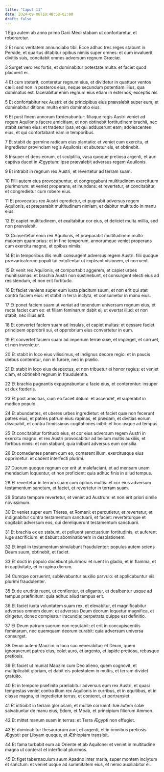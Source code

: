 ```yaml
---
title: "Caput 11"
date: 2024-09-06T18:40:58+02:00
draft: false
---
```




1 Ego autem ab anno primo Darii Medi stabam ut confortaretur, et roboraretur.

2 Et nunc veritatem annunciabo tibi. Ecce adhuc tres reges stabunt in Perside, et quartus ditabitur opibus nimiis super omnes: et cum invaluerit divitiis suis, concitabit omnes adversum regnum Græciæ.

3 Surget vero rex fortis, et dominabitur potestate multa: et faciet quod placuerit ei.

4 Et cum steterit, conteretur regnum eius, et dividetur in quattuor ventos cæli: sed non in posteros eius, neque secundum potentiam illius, qua dominatus est. lacerabitur enim regnum eius etiam in externos, exceptis his.

5 Et confortabitur rex Austri: et de principibus eius prævalebit super eum, et dominabitur ditione: multa enim dominatio eius.

6 Et post finem annorum fœderabuntur: filiaque regis Austri veniet ad regem Aquilonis facere amicitiam, et non obtinebit fortitudinem brachii, nec stabit semen eius: et tradetur ipsa, et qui adduxerunt eam, adolescentes eius, et qui confortabant eam in temporibus.

7 Et stabit de germine radicum eius plantatio: et veniet cum exercitu, et ingredietur provinciam regis Aquilonis: et abutetur eis, et obtinebit.

8 Insuper et deos eorum, et sculptilia, vasa quoque pretiosa argenti, et auri captiva ducet in Ægyptum: ipse prævalebit adversus regem Aquilonis.

9 Et intrabit in regnum rex Austri, et revertetur ad terram suam.

10 Filii autem eius provocabuntur, et congregabunt multitudinem exercituum plurimorum: et veniet properans, et inundans: et revertetur, et concitabitur, et congredietur cum robere eius.

11 Et provocatus rex Austri egredietur, et pugnabit adversus regem Aquilonis, et præparabit multitudinem nimiam, et dabitur multitudo in manu eius.

12 Et capiet multitudinem, et exaltabitur cor eius, et deiiciet multa millia, sed non prævalebit.

13 Convertetur enim rex Aquilonis, et præparabit multitudinem multo maiorem quam prius: et in fine temporum, annorumque veniet properans cum exercitu magno, et opibus nimiis.

14 Et in temporibus illis multi consurgent adversus regem Austri: filii quoque prævaricatorum populi tui extollentur ut impleant visionem, et corruent.

15 Et venit rex Aquilonis, et comportabit aggerem, et capiet urbes munitissimas: et brachia Austri non sustinebunt, et consurgent electi eius ad resistendum, et non erit fortitudo.

16 Et faciet veniens super eum iuxta placitum suum, et non erit qui stet contra faciem eius: et stabit in terra inclyta, et consumetur in manu eius.

17 Et ponet faciem suam ut veniat ad tenendum universum regnum eius, et recta faciet cum eo: et filiam feminarum dabit ei, ut evertat illud: et non stabit, nec illius erit.

18 Et convertet faciem suam ad insulas, et capiet multas: et cessare faciet principem opprobrii sui, et opprobrium eius convertetur in eum.

19 Et convertet faciem suam ad imperium terræ suæ, et impinget, et corruet, et non invenietur.

20 Et stabit in loco eius vilissimus, et indignus decore regio: et in paucis diebus conteretur, non in furore, nec in prælio.

21 Et stabit in loco eius despectus, et non tribuetur ei honor regius: et veniet clam, et obtinebit regnum in fraudulentia.

22 Et brachia pugnantis expugnabuntur a facie eius, et conterentur: insuper et dux fœderis.

23 Et post amicitias, cum eo faciet dolum: et ascendet, et superabit in modico populo.

24 Et abundantes, et uberes urbes ingredietur: et faciet quæ non fecerunt patres eius, et patres patrum eius: rapinas, et prædam, et divitias eorum dissipabit, et contra firmissimas cogitationes inibit: et hoc usque ad tempus.

25 Et concitabitur fortitudo eius, et cor eius adversum regem Austri in exercitu magno: et rex Austri provocabitur ad bellum multis auxiliis, et fortibus nimis: et non stabunt, quia inibunt adversus eum consilia.

26 Et comedentes panem cum eo, conterent illum, exercitusque eius opprimetur: et cadent interfecti plurimi.

27 Duorum quoque regnum cor erit ut malefaciant, et ad mensam unam mendacium loquentur, et non proficient: quia adhuc finis in aliud tempus.

28 Et revertetur in terram suam cum opibus multis: et cor eius adversum testamentum sanctum, et faciet, et revertetur in terram suam.

29 Statuto tempore revertetur, et veniet ad Austrum: et non erit priori simile novissimum.

30 Et veniet super eum Trieres, et Romani: et percutietur, et revertetur, et indignabitur contra testamentum sanctuarii, et faciet: reverteturque et cogitabit adversum eos, qui dereliquerunt testamentum sanctuarii.

31 Et brachia ex eo stabunt, et polluent sanctuarium fortitudinis, et auferent iuge sacrificium: et dabunt abominationem in desolationem.

32 Et impii in testamentum simulabunt fraudulenter: populus autem sciens Deum suum, obtinebit, et faciet.

33 Et docti in populo docebunt plurimos: et ruent in gladio, et in flamma, et in captivitate, et in rapina dierum.

34 Cumque corruerint, sublevabuntur auxilio parvulo: et applicabuntur eis plurimi fraudulenter.

35 Et de eruditis ruent, ut conflentur, et eligantur, et dealbentur usque ad tempus præfinitum: quia adhuc aliud tempus erit.

36 Et faciet iuxta voluntatem suam rex, et elevabitur, et magnificabitur adversus omnem deum: et adversus Deum deorum loquetur magnifica, et dirigetur, donec compleatur iracundia: perpetrata quippe est definitio.

37 Et Deum patrum suorum non reputabit: et erit in concupiscentiis feminarum, nec quemquam deorum curabit: quia adversum universa consurget.

38 Deum autem Maozim in loco suo venerabitur: et Deum, quem ignoraverunt patres eius, colet auro, et argento, et lapide pretioso, rebusque pretiosis.

39 Et faciet ut muniat Maozim cum Deo alieno, quem cognovit, et multiplicabit gloriam, et dabit eis potestatem in multis, et terram dividet gratuito.

40 Et in tempore præfinito præliabitur adversus eum rex Austri, et quasi tempestas veniet contra illum rex Aquilonis in curribus, et in equitibus, et in classe magna, et ingredietur terras, et conteret, et pertransiet.

41 Et introibit in terram gloriosam, et multæ corruent: hæ autem solæ salvabuntur de manu eius, Edom, et Moab, et principium filiorum Ammon.

42 Et mittet manum suam in terras: et Terra Ægypti non effugiet.

43 Et dominabitur thesaurorum auri, et argenti, et in omnibus pretiosis Ægypti: per Libyam quoque, et Æthiopiam transibit.

44 Et fama turbabit eum ab Oriente et ab Aquilone: et veniet in multitudine magna ut conterat et interficiat plurimos.

45 Et figet tabernaculum suum Apadno inter maria, super montem inclytum et sanctum: et veniet usque ad summitatem eius, et nemo auxiliabitur ei.

